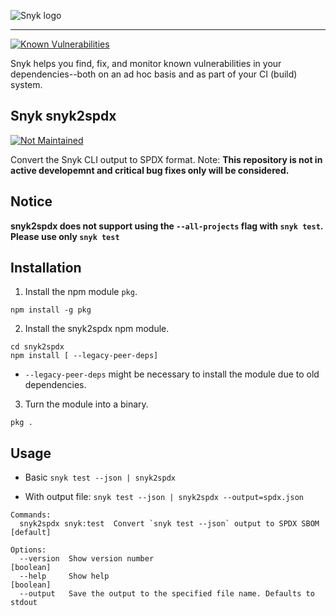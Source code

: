 ![Snyk logo](https://snyk.io/style/asset/logo/snyk-print.svg)

***

[![Known Vulnerabilities](https://snyk.io/test/github/snyk-tech-services/snyk2spdx/badge.svg)](https://snyk.io/test/github/snyk-tech-services/snyk2spdx)

Snyk helps you find, fix, and monitor known vulnerabilities in your dependencies--both on an ad hoc basis and as part of your CI (build) system.

## Snyk snyk2spdx
[![Not Maintained](https://img.shields.io/badge/Maintenance%20Level-Not%20Maintained-yellow.svg)](https://gist.github.com/cheerfulstoic/d107229326a01ff0f333a1d3476e068d)

Convert the Snyk CLI output to SPDX format. 
Note: **This repository is not in active developemnt and critical bug fixes only will be considered.**

## Notice
**snyk2spdx does not support using the `--all-projects` flag with `snyk test`. Please use only `snyk test`**

## Installation
1. Install the npm module `pkg`.

`npm install -g pkg`

2. Install the snyk2spdx npm module.
```
cd snyk2spdx
npm install [ --legacy-peer-deps]
```
-  `--legacy-peer-deps` might be necessary to install the module due to old dependencies.

3. Turn the module into a binary.

`pkg .`


## Usage
- Basic
`snyk test --json | snyk2spdx`

- With output file:
`snyk test --json | snyk2spdx --output=spdx.json`

```
Commands:
  snyk2spdx snyk:test  Convert `snyk test --json` output to SPDX SBOM  [default]

Options:
  --version  Show version number                                       [boolean]
  --help     Show help                                                 [boolean]
  --output   Save the output to the specified file name. Defaults to stdout
```
